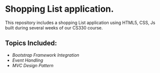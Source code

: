 # Shopping List application.

This repository includes a shopping List application using HTML5, CSS, Js built during several weeks of our CS330 course.

## Topics Included:
  * *Bootstrap Framework Integration*
  * *Event Handling*
  * *MVC Design Pattern*

